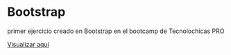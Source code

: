 # Bootstrap
primer ejercicio creado en Bootstrap en el bootcamp de Tecnolochicas PRO

[Visualizar aquí](https://shiny-dragon-3dc48b.netlify.app/)
